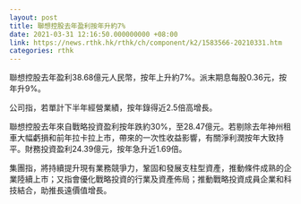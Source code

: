 ```yaml
---
layout: post
title: 聯想控股去年盈利按年升約7%
date: 2021-03-31 12:16:50.000000000 +08:00
link: https://news.rthk.hk/rthk/ch/component/k2/1583566-20210331.htm
categories: rthk
---
```


聯想控股去年盈利38.68億元人民幣，按年上升約7%。派末期息每股0.36元，按年升9%。

公司指，若單計下半年經營業績，按年錄得近2.5倍高增長。

聯想控股去年來自戰略投資盈利按年跌約30%，至28.47億元。若剔除去年神州租車大幅虧損和前年拉卡拉上市，帶來的一次性收益影響，有關淨利潤按年大致持平。財務投資盈利24.39億元，按年急升近1.69倍。

集團指，將持續提升現有業務競爭力，鞏固和發展支柱型資產，推動條件成熟的企業陸續上市；又指會優化戰略投資的行業及資產佈局；推動戰略投資成員企業和科技結合，助推長遠價值增長。
